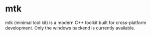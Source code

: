 # mtk
mtk (minimal tool kit) is a modern C++ toolkit built for cross-platform development. Only the windows backend is currently available.
